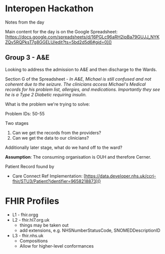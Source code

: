 # Interopen Hackathon

Notes from the day

Main content for the day is on the Google Spreadsheet: [https://docs.google.com/spreadsheets/d/16PGLc96aRH2ipBa79GUJJ_NYKZQv5RQPksT7g8GGELU/edit?ts=5bd2d5d6#gid=0]()


## Group 3 - A&E

Looking to address the admission to A&E and then discharge to the Wards.

Section G of the Spreadsheet - *In A&E, Michael is still confused and not coherent due to the seizure. The clinicians access Michael's Medical records for his problem list, allergies, and medications. Importantly they see he is a Type 2 Diabetic requiring insulin.*

What is the problem we're trying to solve:

Problem IDs: 50-55

Two stages

1. Can we get the records from the providers?
2. Can we get the data to our clinicians?

Additionally later stage, what do we hand off to the ward?

**Assumption**: The consuming organisation is OUH and therefore Cerner.


Patient Record found by 

* Care Connect Ref Implementation: [https://data.developer.nhs.uk/ccri-fhir/STU3/Patient?identifier=9658218873]()


# FHIR Profiles

 - L1 - fhir.orgg
 - L2 - fhir.hl7.org.uk
    - things may be taken out
    - add extensions, e.g. NHSNumberStatusCode, SNOMEDDescriptionID
 - L3 - fhir.nhs.uk
    - Compositions
    - Allow for higher-level conformances
